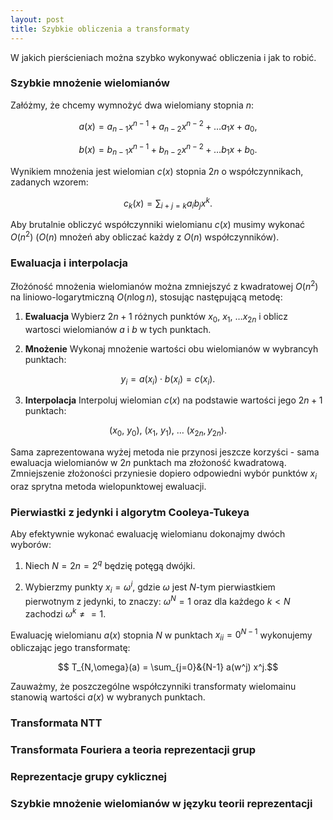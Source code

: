 ```yaml
---
layout: post
title: Szybkie obliczenia a transformaty
---
```


W jakich pierścieniach można szybko wykonywać obliczenia i jak to robić.

### Szybkie mnożenie wielomianów

Załóżmy, że chcemy wymnożyć dwa wielomiany stopnia $n$:

$$ a(x) = a_{n-1} x^{n-1} + a_{n-2} x^{n-2} + \ldots a_1 x + a_0, $$

$$ b(x) = b_{n-1} x^{n-1} + b_{n-2} x^{n-2} + \ldots b_1 x + b_0. $$

Wynikiem mnożenia jest wielomian $c(x)$ stopnia $2n$ o współczynnikach, zadanych wzorem:

$$ c_k(x) = \sum_{i+j=k} a_ib_j x^k. $$

Aby brutalnie obliczyć współczynniki wielomianu $c(x)$ musimy wykonać $O(n^2)$
($O(n)$ mnożeń aby obliczać każdy z $O(n)$ współczynników).

### Ewaluacja i interpolacja

Złożóność mnożenia wielomianów można zmniejszyć z kwadratowej $O(n^2)$ na liniowo-logarytmiczną
$O(n \log{n})$, stosując następującą metodę:

1. **Ewaluacja** Wybierz $2n+1$ różnych punktów $x_0,~x_1,~\ldots x_{2n}$ i oblicz wartosci
wielomianów $a$ i $b$ w tych punktach.

2. **Mnożenie** Wykonaj mnożenie wartości obu wielomianów w wybrancyh punktach:

$$ y_i = a(x_i) \cdot b(x_i) = c(x_i).$$

3. **Interpolacja** Interpoluj wielomian $c(x)$ na podstawie wartości jego $2n+1$ punktach:

$$ (x_0,~y_0),~(x_1,~y_1),~\ldots~(x_{2n}, y_{2n}). $$

Sama zaprezentowana wyżej metoda nie przynosi jeszcze korzyści - sama ewaluacja wielomianów
w $2n$ punktach ma złożoność kwadratową. Zmniejszenie złożoności przyniesie dopiero
odpowiedni wybór punktów $x_i$ oraz sprytna metoda wielopunktowej ewaluacji.

### Pierwiastki z jedynki i algorytm Cooleya-Tukeya

Aby efektywnie wykonać ewaluację wielomianu dokonajmy dwóch wyborów:

1. Niech $N = 2n = 2^q$ będzię potęgą dwójki.

2. Wybierzmy punkty $x_i = \omega^i$, gdzie $\omega$ jest $N$-tym pierwiastkiem pierwotnym z jedynki, to znaczy:
  $\omega^N = 1$ oraz dla każdego $k<N$ zachodzi $\omega^k \neq = 1$.

Ewaluację wielomianu $a(x)$ stopnia $N$ w punktach ${x_i}_i=0^{N-1}$ wykonujemy obliczając jego transformatę:

$$ T_{N,\omega}(a) = \sum_{j=0}&{N-1} a(w^j) x^j.$$

Zauważmy, że poszczególne współczynniki transformaty wielomainu stanowią wartości $a(x)$ w wybranych punktach.

### Transformata NTT

### Transformata Fouriera a teoria reprezentacji grup

### Reprezentacje grupy cyklicznej

### Szybkie mnożenie wielomianów w języku teorii reprezentacji
